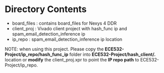 
# Directory Contents

 * board_files : contains board_files for Nexys 4 DDR
 * client_proj : Vivado client project with hash_func ip and spam_email_detection_inference ip
 * ip_repo : spam_email_detection_inference ip location

NOTE: when using this project. Please copy the **ECE532-Project/ip_repo/hash_func_ip** folder into **ECE532-Project/hash_client/.**    location or **modify** the client_proj.xpr to point the **IP repo path** to ECE532-Project/ip_repo. 
